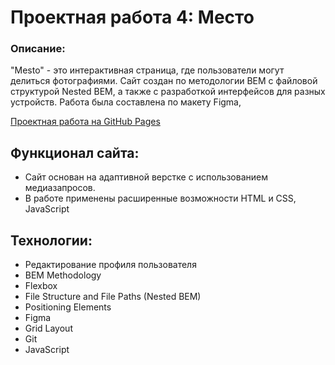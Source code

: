 # Проектная работа 4: Место

### Описание:
"Mesto" - это интерактивная страница, где пользователи могут делиться фотографиями.
Сайт создан по методологии BEM с файловой структурой Nested BEM, а также с разработкой интерфейсов для разных устройств.
Работа была составлена по макету Figma,


[Проектная работа на GitHub Pages](https://buzova19.github.io/mesto/index.html)

## Функционал сайта:

* Сайт основан на адаптивной верстке с использованием медиазапросов.
* В работе применены расширенные возможности HTML и CSS, JavaScript

##  Технологии: 
* Редактирование профиля пользователя 
* BEM Methodology 
* Flexbox
* File Structure and File Paths (Nested BEM)  
* Positioning Elements 
* Figma
* Grid Layout 
* Git 
* JavaScript
